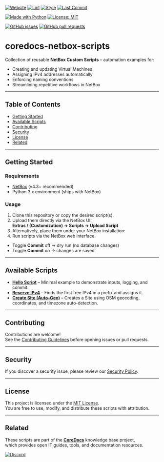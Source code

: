 [![Website](https://img.shields.io/badge/Website-coredocs.eu-9146FF?style=for-the-badge&logo=google-chrome&logoColor=white)](https://coredocs.eu)
[![Lint](https://img.shields.io/github/actions/workflow/status/swaQQii/coredocs-netbox-scripts/lint.yml?style=for-the-badge&label=Lint%20CI&logo=github)](https://github.com/swaQQii/coredocs-netbox-scripts/actions/workflows/lint.yml)
[![Style](https://img.shields.io/github/actions/workflow/status/swaQQii/coredocs-netbox-scripts/style.yml?style=for-the-badge&label=Style%20CI&logo=github)](https://github.com/swaQQii/coredocs-netbox-scripts/actions/workflows/style.yml)
[![Last Commit](https://img.shields.io/github/last-commit/swaQQii/coredocs-netbox-scripts?style=for-the-badge)](https://github.com/swaQQii/coredocs-netbox-scripts/commits/main)

[![Made with Python](https://img.shields.io/badge/Made%20with-Python-3776AB?style=for-the-badge&logo=python&logoColor=white)](https://www.python.org/)
[![License: MIT](https://img.shields.io/badge/License-MIT-green.svg?style=for-the-badge)](LICENSE)

[![GitHub issues](https://img.shields.io/github/issues/swaQQii/coredocs-netbox-scripts?style=for-the-badge)](https://github.com/swaQQii/coredocs-netbox-scripts/issues)
[![GitHub pull requests](https://img.shields.io/github/issues-pr/swaQQii/coredocs-netbox-scripts?style=for-the-badge)](https://github.com/swaQQii/coredocs-netbox-scripts/pulls)

# coredocs-netbox-scripts

Collection of reusable **NetBox Custom Scripts** – automation examples for:

- Creating and updating Virtual Machines
- Assigning IPv4 addresses automatically
- Enforcing naming conventions
- Streamlining repetitive workflows in NetBox

---

## Table of Contents

- [Getting Started](#getting-started)
- [Available Scripts](#available-scripts)
- [Contributing](#contributing)
- [Security](#security)
- [License](#license)
- [Related](#related)

---

## Getting Started

### Requirements

- [NetBox](https://github.com/netbox-community/netbox) (v4.3+ recommended)
- Python 3.x environment (ships with NetBox)

### Usage

1. Clone this repository or copy the desired script(s).
2. Upload them directly via the NetBox UI:  
   **Extras / (Customization) → Scripts → Upload Script**
3. Alternatively, place them under your NetBox installation:
4. Run scripts via the NetBox web interface.

- Toggle **Commit** off → dry run (no database changes)  
- Toggle **Commit** on → changes are saved  

---

## Available Scripts

- **[Hello Script](docs/hello_script.md)** – Minimal example to demonstrate inputs, logging, and commit.  
- **[Reserve IPv4](docs/reserve_ipv4.md)** – Finds the first free IPv4 in a prefix and assigns it.  
- **[Create Site (Auto-Geo)](docs/create_site_osm.md)** – Creates a Site using OSM geocoding, coordinates, and timezone auto-detection.  

---

## Contributing

Contributions are welcome!  
See the [Contributing Guidelines](CONTRIBUTING.md) before opening issues or pull requests.  

---

## Security

If you discover a security issue, please review our [Security Policy](SECURITY.md).  

---

## License

This project is licensed under the [MIT License](LICENSE).  
You are free to use, modify, and distribute these scripts with attribution.  

---

## Related

These scripts are part of the **[CoreDocs](https://coredocs.eu)** knowledge base project,  
which provides open IT guides, tools, and documentation resources.  

[![Discord](https://img.shields.io/badge/Discord-Join-5865F2?style=for-the-badge&logo=discord&logoColor=white)](https://discord.gg/Y6pGPFacvp)
